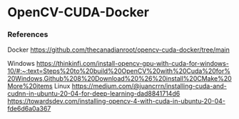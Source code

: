 # OpenCV-CUDA-Docker


### References
Docker
https://github.com/thecanadianroot/opencv-cuda-docker/tree/main

Windows
https://thinkinfi.com/install-opencv-gpu-with-cuda-for-windows-10/#:~:text=Steps%20to%20build%20OpenCV%20with%20Cuda%20for%20Windows,Github%208%20Download%20%26%20install%20CMake%20More%20items
Linux
https://medium.com/@juancrrn/installing-cuda-and-cudnn-in-ubuntu-20-04-for-deep-learning-dad8841714d6
https://towardsdev.com/installing-opencv-4-with-cuda-in-ubuntu-20-04-fde6d6a0a367
